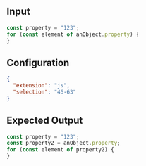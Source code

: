 
## Input
```javascript input
const property = "123";
for (const element of anObject.property) {
}
```

## Configuration
```json configuration
{
  "extension": "js",
  "selection": "46-63"
}
```

## Expected Output
```javascript expected output
const property = "123";
const property2 = anObject.property;
for (const element of property2) {
}
```
